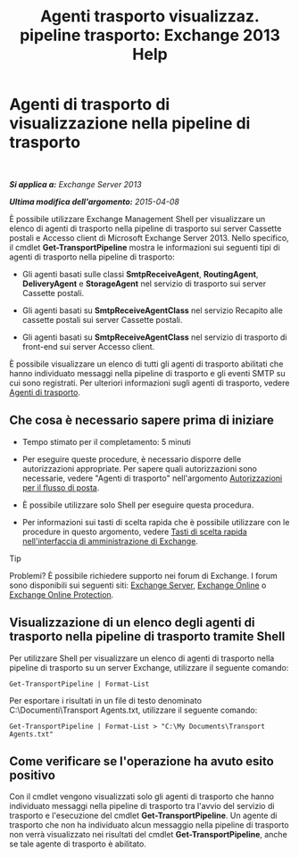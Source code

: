 ﻿---
title: 'Agenti trasporto visualizzaz. pipeline trasporto: Exchange 2013 Help'
TOCTitle: Agenti di trasporto di visualizzazione nella pipeline di trasporto
ms:assetid: bd715d8e-7b21-48de-8f68-d425d8506e4c
ms:mtpsurl: https://technet.microsoft.com/it-it/library/Bb124395(v=EXCHG.150)
ms:contentKeyID: 51407405
ms.date: 05/22/2018
mtps_version: v=EXCHG.150
ms.translationtype: MT
---

# Agenti di trasporto di visualizzazione nella pipeline di trasporto

 

_**Si applica a:** Exchange Server 2013_

_**Ultima modifica dell'argomento:** 2015-04-08_

È possibile utilizzare Exchange Management Shell per visualizzare un elenco di agenti di trasporto nella pipeline di trasporto sui server Cassette postali e Accesso client di Microsoft Exchange Server 2013. Nello specifico, il cmdlet **Get-TransportPipeline** mostra le informazioni sui seguenti tipi di agenti di trasporto nella pipeline di trasporto:

  - Gli agenti basati sulle classi **SmtpReceiveAgent**, **RoutingAgent**, **DeliveryAgent** e **StorageAgent** nel servizio di trasporto sui server Cassette postali.

  - Gli agenti basati su **SmtpReceiveAgentClass** nel servizio Recapito alle cassette postali sui server Cassette postali.

  - Gli agenti basati su **SmtpReceiveAgentClass** nel servizio di trasporto di front-end sui server Accesso client.

È possibile visualizzare un elenco di tutti gli agenti di trasporto abilitati che hanno individuato messaggi nella pipeline di trasporto e gli eventi SMTP su cui sono registrati. Per ulteriori informazioni sugli agenti di trasporto, vedere [Agenti di trasporto](transport-agents-exchange-2013-help.md).

## Che cosa è necessario sapere prima di iniziare

  - Tempo stimato per il completamento: 5 minuti

  - Per eseguire queste procedure, è necessario disporre delle autorizzazioni appropriate. Per sapere quali autorizzazioni sono necessarie, vedere "Agenti di trasporto" nell'argomento [Autorizzazioni per il flusso di posta](mail-flow-permissions-exchange-2013-help.md).

  - È possibile utilizzare solo Shell per eseguire questa procedura.

  - Per informazioni sui tasti di scelta rapida che è possibile utilizzare con le procedure in questo argomento, vedere [Tasti di scelta rapida nell'interfaccia di amministrazione di Exchange](keyboard-shortcuts-in-the-exchange-admin-center-exchange-online-protection-help.md).


> [!TIP]
> Problemi? È possibile richiedere supporto nei forum di Exchange. I forum sono disponibili sui seguenti siti: <A href="https://go.microsoft.com/fwlink/p/?linkid=60612">Exchange Server</A>, <A href="https://go.microsoft.com/fwlink/p/?linkid=267542">Exchange Online</A> o <A href="https://go.microsoft.com/fwlink/p/?linkid=285351">Exchange Online Protection</A>.



## Visualizzazione di un elenco degli agenti di trasporto nella pipeline di trasporto tramite Shell

Per utilizzare Shell per visualizzare un elenco di agenti di trasporto nella pipeline di trasporto su un server Exchange, utilizzare il seguente comando:

    Get-TransportPipeline | Format-List

Per esportare i risultati in un file di testo denominato C:\\Documenti\\Transport Agents.txt, utilizzare il seguente comando:

    Get-TransportPipeline | Format-List > "C:\My Documents\Transport Agents.txt"

## Come verificare se l'operazione ha avuto esito positivo

Con il cmdlet vengono visualizzati solo gli agenti di trasporto che hanno individuato messaggi nella pipeline di trasporto tra l'avvio del servizio di trasporto e l'esecuzione del cmdlet **Get-TransportPipeline**. Un agente di trasporto che non ha individuato alcun messaggio nella pipeline di trasporto non verrà visualizzato nei risultati del cmdlet **Get-TransportPipeline**, anche se tale agente di trasporto è abilitato.

